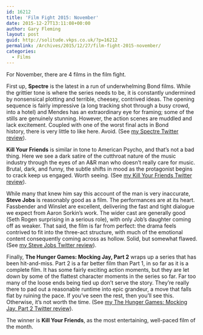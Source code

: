 ```yaml
---
id: 16212
title: 'Film Fight 2015: November'
date: 2015-12-27T13:11:08+00:00
author: Gary Fleming
layout: post
guid: http://solitude.vkps.co.uk/?p=16212
permalink: /Archives/2015/12/27/film-fight-2015-november/
categories:
  - Films
---
```

For November, there are 4 films in the film fight.

First up, **Spectre** is the latest in a run of underwhelming Bond films. While the grittier tone is where the series needs to be, it is constantly undermined by nonsensical plotting and terrible, cheesey, contrived ideas. The opening sequence is fairly impressive (a long tracking shot through a busy crowd, into a hotel) and Mendes has an extraordinary eye for framing; some of the stills are genuinely stunning. However, the action scenes are muddled and lack excitement. Coupled with one of the worst final acts in Bond history, there is very little to like here. Avoid. (See [my Spectre Twitter review](https://twitter.com/garyfleming/status/661241270392725504)).

**Kill Your Friends** is similar in tone to American Psycho, and that&#8217;s not a bad thing. Here we see a dark satire of the cutthroat nature of the music industry through the eyes of an A&R man who doesn&#8217;t really care for music. Brutal, dark, and funny, the subtle shifts in mood as the protagonist begins to crack keep us engaged. Worth seeing. (See [my Kill Your Friends Twitter review](https://twitter.com/garyfleming/status/667748321587544064)).

While many that knew him say this account of the man is very inaccurate, **Steve Jobs** is reasonably good as a film. The performances are at its heart. Fassbender and Winslet are excellent, delivering the fast and tight dialogue we expect from Aaron Sorkin&#8217;s work. The wider cast are generally good (Seth Rogen surprising in a serious role), with only Job&#8217;s daughter coming off as weaker. That said, the film is far from perfect: the drama feels contrived to fit into the three-act structure, with much of the emotional content consequently coming across as hollow. Solid, but somewhat flawed. (See [my Steve Jobs Twitter review](https://twitter.com/garyfleming/status/667748749356191744)).

Finally, **The Hunger Games: Mocking Jay, Part 2** wraps up a series that has been hit-and-miss. Part 2 is a far better film than Part 1, in so far as it is a complete film. It has some fairly exciting action moments, but they are let down by some of the flattest character moments in the series so far. Far too many of the loose ends being tied up don&#8217;t serve the story. They&#8217;re really there to pad out a reasonable runtime into epic grandeur, a move that falls flat by ruining the pace. If you&#8217;ve seen the rest, then you&#8217;ll see this. Otherwise, it&#8217;s not worth the time. (See [my The Hunger Games: Mocking Jay, Part 2 Twitter review](https://twitter.com/garyfleming/status/670909786976862208)).

The winner is **Kill Your Friends**, as the most entertaining, well-paced film of the month.